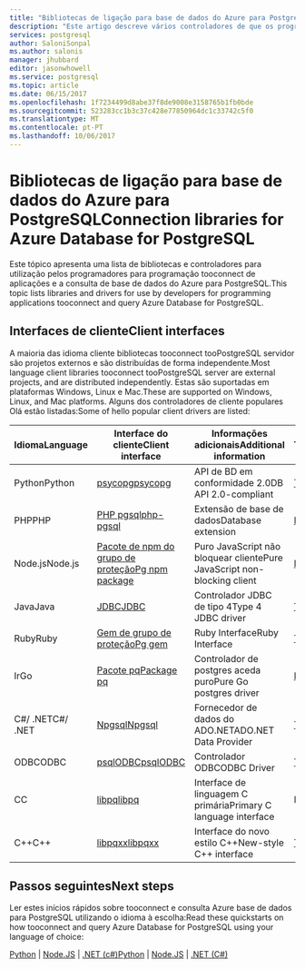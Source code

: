 ```yaml
---
title: "Bibliotecas de ligação para base de dados do Azure para PostgreSQL | Microsoft Docs"
description: "Este artigo descreve vários controladores de que os programadores podem utilizar quando a codificação tooconnect de aplicações e a consulta de base de dados do Azure para PostgreSQL e bibliotecas."
services: postgresql
author: SaloniSonpal
ms.author: salonis
manager: jhubbard
editor: jasonwhowell
ms.service: postgresql
ms.topic: article
ms.date: 06/15/2017
ms.openlocfilehash: 1f7234499d8abe37f8de9008e3158765b1fb0bde
ms.sourcegitcommit: 523283cc1b3c37c428e77850964dc1c33742c5f0
ms.translationtype: MT
ms.contentlocale: pt-PT
ms.lasthandoff: 10/06/2017
---
```

# <a name="connection-libraries-for-azure-database-for-postgresql"></a><span data-ttu-id="cd2a9-103">Bibliotecas de ligação para base de dados do Azure para PostgreSQL</span><span class="sxs-lookup"><span data-stu-id="cd2a9-103">Connection libraries for Azure Database for PostgreSQL</span></span>
<span data-ttu-id="cd2a9-104">Este tópico apresenta uma lista de bibliotecas e controladores para utilização pelos programadores para programação tooconnect de aplicações e a consulta de base de dados do Azure para PostgreSQL.</span><span class="sxs-lookup"><span data-stu-id="cd2a9-104">This topic lists libraries and drivers for use by developers for programming applications tooconnect and query Azure Database for PostgreSQL.</span></span>

## <a name="client-interfaces"></a><span data-ttu-id="cd2a9-105">Interfaces de cliente</span><span class="sxs-lookup"><span data-stu-id="cd2a9-105">Client interfaces</span></span>
<span data-ttu-id="cd2a9-106">A maioria das idioma cliente bibliotecas tooconnect tooPostgreSQL servidor são projetos externos e são distribuídas de forma independente.</span><span class="sxs-lookup"><span data-stu-id="cd2a9-106">Most language client libraries tooconnect tooPostgreSQL server are external projects, and are distributed independently.</span></span> <span data-ttu-id="cd2a9-107">Estas são suportadas em plataformas Windows, Linux e Mac.</span><span class="sxs-lookup"><span data-stu-id="cd2a9-107">These are supported on Windows, Linux, and Mac platforms.</span></span> <span data-ttu-id="cd2a9-108">Alguns dos controladores de cliente populares Olá estão listadas:</span><span class="sxs-lookup"><span data-stu-id="cd2a9-108">Some of hello popular client drivers are listed:</span></span>

| <span data-ttu-id="cd2a9-109">**Idioma**</span><span class="sxs-lookup"><span data-stu-id="cd2a9-109">**Language**</span></span> | <span data-ttu-id="cd2a9-110">**Interface do cliente**</span><span class="sxs-lookup"><span data-stu-id="cd2a9-110">**Client interface**</span></span> | <span data-ttu-id="cd2a9-111">**Informações adicionais**</span><span class="sxs-lookup"><span data-stu-id="cd2a9-111">**Additional information**</span></span> | <span data-ttu-id="cd2a9-112">**Transferência**</span><span class="sxs-lookup"><span data-stu-id="cd2a9-112">**Download**</span></span> |
|--------------|----------------------------------------------------------------|-------------------------------------|--------------------------------------------------------------------|
| <span data-ttu-id="cd2a9-113">Python</span><span class="sxs-lookup"><span data-stu-id="cd2a9-113">Python</span></span> | [<span data-ttu-id="cd2a9-114">psycopg</span><span class="sxs-lookup"><span data-stu-id="cd2a9-114">psycopg</span></span>](http://initd.org/psycopg/) | <span data-ttu-id="cd2a9-115">API de BD em conformidade 2.0</span><span class="sxs-lookup"><span data-stu-id="cd2a9-115">DB API 2.0-compliant</span></span> | [<span data-ttu-id="cd2a9-116">Transferência</span><span class="sxs-lookup"><span data-stu-id="cd2a9-116">Download</span></span>](http://initd.org/psycopg/download/) |
| <span data-ttu-id="cd2a9-117">PHP</span><span class="sxs-lookup"><span data-stu-id="cd2a9-117">PHP</span></span> | [<span data-ttu-id="cd2a9-118">PHP pgsql</span><span class="sxs-lookup"><span data-stu-id="cd2a9-118">php-pgsql</span></span>](https://php.net/manual/en/book.pgsql.php) | <span data-ttu-id="cd2a9-119">Extensão de base de dados</span><span class="sxs-lookup"><span data-stu-id="cd2a9-119">Database extension</span></span> | [<span data-ttu-id="cd2a9-120">Instalar</span><span class="sxs-lookup"><span data-stu-id="cd2a9-120">Install</span></span>](https://secure.php.net/manual/en/pgsql.installation.php) |
| <span data-ttu-id="cd2a9-121">Node.js</span><span class="sxs-lookup"><span data-stu-id="cd2a9-121">Node.js</span></span> | [<span data-ttu-id="cd2a9-122">Pacote de npm do grupo de proteção</span><span class="sxs-lookup"><span data-stu-id="cd2a9-122">Pg npm package</span></span>](https://www.npmjs.com/package/pg) | <span data-ttu-id="cd2a9-123">Puro JavaScript não bloquear cliente</span><span class="sxs-lookup"><span data-stu-id="cd2a9-123">Pure JavaScript non-blocking client</span></span> | [<span data-ttu-id="cd2a9-124">Instalar</span><span class="sxs-lookup"><span data-stu-id="cd2a9-124">Install</span></span>](https://www.npmjs.com/package/pg) |
| <span data-ttu-id="cd2a9-125">Java</span><span class="sxs-lookup"><span data-stu-id="cd2a9-125">Java</span></span> | [<span data-ttu-id="cd2a9-126">JDBC</span><span class="sxs-lookup"><span data-stu-id="cd2a9-126">JDBC</span></span>](http://jdbc.postgresql.org/) | <span data-ttu-id="cd2a9-127">Controlador JDBC de tipo 4</span><span class="sxs-lookup"><span data-stu-id="cd2a9-127">Type 4 JDBC driver</span></span> | [<span data-ttu-id="cd2a9-128">Transferência</span><span class="sxs-lookup"><span data-stu-id="cd2a9-128">Download</span></span>](https://jdbc.postgresql.org/download.html)  |
| <span data-ttu-id="cd2a9-129">Ruby</span><span class="sxs-lookup"><span data-stu-id="cd2a9-129">Ruby</span></span> | [<span data-ttu-id="cd2a9-130">Gem de grupo de proteção</span><span class="sxs-lookup"><span data-stu-id="cd2a9-130">Pg gem</span></span>](https://deveiate.org/code/pg/) | <span data-ttu-id="cd2a9-131">Ruby Interface</span><span class="sxs-lookup"><span data-stu-id="cd2a9-131">Ruby Interface</span></span> | [<span data-ttu-id="cd2a9-132">Transferência</span><span class="sxs-lookup"><span data-stu-id="cd2a9-132">Download</span></span>](https://rubygems.org/downloads/pg-0.20.0.gem) |
| <span data-ttu-id="cd2a9-133">Ir</span><span class="sxs-lookup"><span data-stu-id="cd2a9-133">Go</span></span> | [<span data-ttu-id="cd2a9-134">Pacote pq</span><span class="sxs-lookup"><span data-stu-id="cd2a9-134">Package pq</span></span>](https://godoc.org/github.com/lib/pq) | <span data-ttu-id="cd2a9-135">Controlador de postgres aceda puro</span><span class="sxs-lookup"><span data-stu-id="cd2a9-135">Pure Go postgres driver</span></span> | [<span data-ttu-id="cd2a9-136">Instalar</span><span class="sxs-lookup"><span data-stu-id="cd2a9-136">Install</span></span>](https://github.com/lib/pq/blob/master/README.md) |
| <span data-ttu-id="cd2a9-137">C\#/ .NET</span><span class="sxs-lookup"><span data-stu-id="cd2a9-137">C\#/ .NET</span></span> | [<span data-ttu-id="cd2a9-138">Npgsql</span><span class="sxs-lookup"><span data-stu-id="cd2a9-138">Npgsql</span></span>](http://www.npgsql.org/) | <span data-ttu-id="cd2a9-139">Fornecedor de dados do ADO.NET</span><span class="sxs-lookup"><span data-stu-id="cd2a9-139">ADO.NET Data Provider</span></span> | [<span data-ttu-id="cd2a9-140">Transferência</span><span class="sxs-lookup"><span data-stu-id="cd2a9-140">Download</span></span>](https://www.microsoft.com/net/) |
| <span data-ttu-id="cd2a9-141">ODBC</span><span class="sxs-lookup"><span data-stu-id="cd2a9-141">ODBC</span></span> | [<span data-ttu-id="cd2a9-142">psqlODBC</span><span class="sxs-lookup"><span data-stu-id="cd2a9-142">psqlODBC</span></span>](https://odbc.postgresql.org/) | <span data-ttu-id="cd2a9-143">Controlador ODBC</span><span class="sxs-lookup"><span data-stu-id="cd2a9-143">ODBC Driver</span></span> | [<span data-ttu-id="cd2a9-144">Transferência</span><span class="sxs-lookup"><span data-stu-id="cd2a9-144">Download</span></span>](http://www.postgresql.org/ftp/odbc/versions/) |
| <span data-ttu-id="cd2a9-145">C</span><span class="sxs-lookup"><span data-stu-id="cd2a9-145">C</span></span> | [<span data-ttu-id="cd2a9-146">libpq</span><span class="sxs-lookup"><span data-stu-id="cd2a9-146">libpq</span></span>](https://www.postgresql.org/docs/9.6/static/libpq.html) | <span data-ttu-id="cd2a9-147">Interface de linguagem C primária</span><span class="sxs-lookup"><span data-stu-id="cd2a9-147">Primary C language interface</span></span> | <span data-ttu-id="cd2a9-148">Incluído</span><span class="sxs-lookup"><span data-stu-id="cd2a9-148">Included</span></span> |
| <span data-ttu-id="cd2a9-149">C++</span><span class="sxs-lookup"><span data-stu-id="cd2a9-149">C++</span></span> | [<span data-ttu-id="cd2a9-150">libpqxx</span><span class="sxs-lookup"><span data-stu-id="cd2a9-150">libpqxx</span></span>](http://pqxx.org/) | <span data-ttu-id="cd2a9-151">Interface do novo estilo C++</span><span class="sxs-lookup"><span data-stu-id="cd2a9-151">New-style C++ interface</span></span> | [<span data-ttu-id="cd2a9-152">Transferência</span><span class="sxs-lookup"><span data-stu-id="cd2a9-152">Download</span></span>](http://pqxx.org/download/software/) |

## <a name="next-steps"></a><span data-ttu-id="cd2a9-153">Passos seguintes</span><span class="sxs-lookup"><span data-stu-id="cd2a9-153">Next steps</span></span>
<span data-ttu-id="cd2a9-154">Ler estes inícios rápidos sobre tooconnect e consulta Azure base de dados para PostgreSQL utilizando o idioma à escolha:</span><span class="sxs-lookup"><span data-stu-id="cd2a9-154">Read these quickstarts on how tooconnect and query Azure Database for PostgreSQL using your language of choice:</span></span>

<span data-ttu-id="cd2a9-155">[Python](./connect-python.md) | [Node.JS](./connect-nodejs.md) | [.NET (c#)](./connect-csharp.md)</span><span class="sxs-lookup"><span data-stu-id="cd2a9-155">[Python](./connect-python.md) | [Node.JS](./connect-nodejs.md) | [.NET (C#)](./connect-csharp.md)</span></span>
